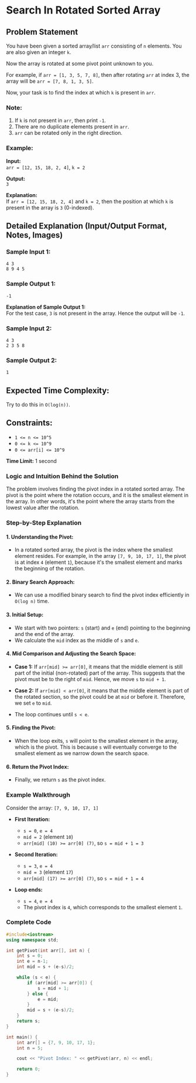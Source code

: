 # Search In Rotated Sorted Array

## Problem Statement

You have been given a sorted array/list `arr` consisting of `n` elements. You are also given an integer `k`.

Now the array is rotated at some pivot point unknown to you.

For example, if `arr = [1, 3, 5, 7, 8]`, then after rotating `arr` at index 3, the array will be `arr = [7, 8, 1, 3, 5]`.

Now, your task is to find the index at which `k` is present in `arr`.

### Note:
1. If `k` is not present in `arr`, then print `-1`.
2. There are no duplicate elements present in `arr`.
3. `arr` can be rotated only in the right direction.

### Example:

**Input:**  
`arr = [12, 15, 18, 2, 4]`, `k = 2`

**Output:**  
`3`

**Explanation:**  
If `arr = [12, 15, 18, 2, 4]` and `k = 2`, then the position at which `k` is present in the array is `3` (0-indexed).

## Detailed Explanation (Input/Output Format, Notes, Images)

### Sample Input 1:
```
4 3
8 9 4 5
```

### Sample Output 1:
```
-1
```

**Explanation of Sample Output 1:**  
For the test case, `3` is not present in the array. Hence the output will be `-1`.

### Sample Input 2:
```
4 3
2 3 5 8
```

### Sample Output 2:
```
1
```

## Expected Time Complexity:
Try to do this in `O(log(n))`.

## Constraints:
- `1 <= n <= 10^5`
- `0 <= k <= 10^9`
- `0 <= arr[i] <= 10^9`

**Time Limit:** 1 second
### Logic and Intuition Behind the Solution

The problem involves finding the pivot index in a rotated sorted array. The pivot is the point where the rotation occurs, and it is the smallest element in the array. In other words, it's the point where the array starts from the lowest value after the rotation.

### Step-by-Step Explanation

#### 1. **Understanding the Pivot:**
   - In a rotated sorted array, the pivot is the index where the smallest element resides. For example, in the array `[7, 9, 10, 17, 1]`, the pivot is at index `4` (element `1`), because it's the smallest element and marks the beginning of the rotation.

#### 2. **Binary Search Approach:**
   - We can use a modified binary search to find the pivot index efficiently in `O(log n)` time.

#### 3. **Initial Setup:**
   - We start with two pointers: `s` (start) and `e` (end) pointing to the beginning and the end of the array.
   - We calculate the `mid` index as the middle of `s` and `e`.

#### 4. **Mid Comparison and Adjusting the Search Space:**
   - **Case 1:** If `arr[mid] >= arr[0]`, it means that the middle element is still part of the initial (non-rotated) part of the array. This suggests that the pivot must be to the right of `mid`. Hence, we move `s` to `mid + 1`.
   - **Case 2:** If `arr[mid] < arr[0]`, it means that the middle element is part of the rotated section, so the pivot could be at `mid` or before it. Therefore, we set `e` to `mid`.

   - The loop continues until `s < e`.

#### 5. **Finding the Pivot:**
   - When the loop exits, `s` will point to the smallest element in the array, which is the pivot. This is because `s` will eventually converge to the smallest element as we narrow down the search space.

#### 6. **Return the Pivot Index:**
   - Finally, we return `s` as the pivot index.

### Example Walkthrough
Consider the array: `[7, 9, 10, 17, 1]`

- **First Iteration:**
  - `s = 0`, `e = 4`
  - `mid = 2` (element `10`)
  - `arr[mid] (10) >= arr[0] (7)`, so `s = mid + 1 = 3`

- **Second Iteration:**
  - `s = 3`, `e = 4`
  - `mid = 3` (element `17`)
  - `arr[mid] (17) >= arr[0] (7)`, so `s = mid + 1 = 4`

- **Loop ends:**
  - `s = 4`, `e = 4`
  - The pivot index is `4`, which corresponds to the smallest element `1`.

### Complete Code
```cpp
#include<iostream>
using namespace std;

int getPivot(int arr[], int n) {
    int s = 0;
    int e = n-1;
    int mid = s + (e-s)/2;

    while (s < e) {
        if (arr[mid] >= arr[0]) {
            s = mid + 1;
        } else {
            e = mid;
        }
        mid = s + (e-s)/2;
    }
    return s;
}

int main() {
    int arr[] = {7, 9, 10, 17, 1};
    int n = 5;

    cout << "Pivot Index: " << getPivot(arr, n) << endl;

    return 0;
}
```
